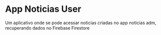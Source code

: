 # App Noticias User
 Um aplicativo onde se pode acessar noticias criadas no app noticias adm, recuperando dados no Firebase Firestore
